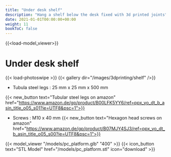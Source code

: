 ```yaml
---
title: "Under desk shelf"
description: "Hang a shelf below the desk fixed with 3d printed joints"
date: 2021-01-01T00:00:00+00:00
weight: 11
bookToC: false
---
```

{{<load-model_viewer>}}

# Under desk shelf

{{< load-photoswipe >}}
{{< gallery dir="/images/3dprinting/shelf" />}}

* Tubula steel legs : 25 mm x 25 mm x 500 mm

{{< new_button text="Tubular steel legs on amazon" href="https://www.amazon.de/gp/product/B00LFK5YY6/ref=ppx_yo_dt_b_asin_title_o05_s01?ie=UTF8&psc=1">}}

* Screws : M10 x 40 mm
{{< new_button text="Hexagon head screws on amazon" href="https://www.amazon.de/gp/product/B07MJY4SJ3/ref=ppx_yo_dt_b_asin_title_o05_s00?ie=UTF8&psc=1">}}




{{< model_viewer "/models/pc_platform.glb" "400" >}}
{{< icon_button text="STL Model" href="/models/pc_platform.stl" icon="download" >}}

